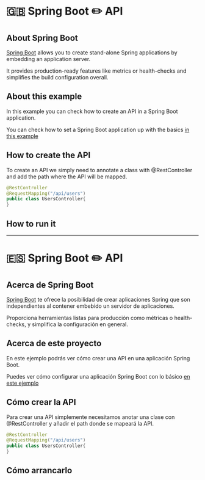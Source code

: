 # :uk: Spring Boot :pencil2: API

## About Spring Boot

[Spring Boot](https://spring.io/projects/spring-boot) allows you to create stand-alone Spring applications by embedding an application server.

It provides production-ready features like metrics or health-checks and simplifies the build configuration overall.

## About this example

In this example you can check how to create an API in a Spring Boot application.

You can check how to set a Spring Boot application up with the basics [in this example](https://github.com/codewithhades/spring-boot-basic-setup)

## How to create the API

To create an API we simply need to annotate a class with @RestController and add the path where the API will be mapped.

````java
@RestController
@RequestMapping("/api/users")
public class UsersController{
}
````

## How to run it

---

# :es: Spring Boot :pencil2: API

## Acerca de Spring Boot

[Spring Boot](https://spring.io/projects/spring-boot) te ofrece la posibilidad de crear aplicaciones Spring que son independientes al contener embebido un servidor de aplicaciones.

Proporciona herramientas listas para producción como métricas o health-checks, y simplifica la configuración en general.

## Acerca de este proyecto

En este ejemplo podrás ver cómo crear una API en una aplicación Spring Boot.

Puedes ver cómo configurar una aplicación Spring Boot con lo básico [en este ejemplo](https://github.com/codewithhades/spring-boot-basic-setup)

## Cómo crear la API

Para crear una API simplemente necesitamos anotar una clase con @RestController y añadir el path donde se mapeará la API.

````java
@RestController
@RequestMapping("/api/users")
public class UsersController{
}
````

## Cómo arrancarlo